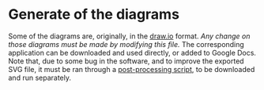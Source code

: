 # Generate of the diagrams

Some of the diagrams are, originally, in the [draw.io](https://www.drawio.com/) format. _Any change on those diagrams must be made by modifying this file._  The corresponding application can be downloaded and used directly, or added to Google Docs. Note that, due to some bug in the software, and to improve the exported SVG file, it must be ran through a [post-processing script](https://github.com/iherman/drawio-svg/), to be downloaded and run separately.
